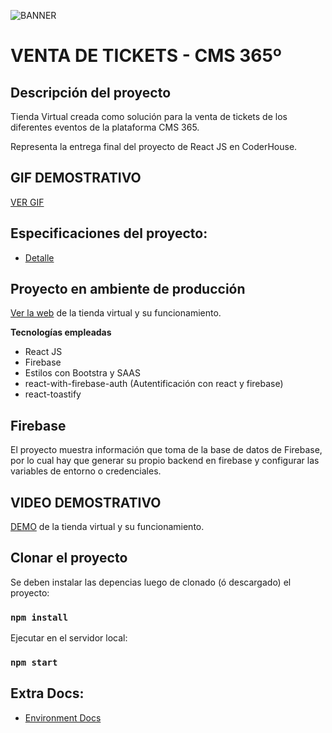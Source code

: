 ![BANNER](https://tiendacms365.srojasweb.dev/images/365.png)

# VENTA DE TICKETS - CMS 365º

## Descripción del proyecto

Tienda Virtual creada como solución para la venta de tickets de los diferentes eventos de la plataforma CMS 365.

Representa la entrega final del proyecto de React JS en CoderHouse.

## GIF DEMOSTRATIVO

[VER GIF](https://tiendacms365.srojasweb.dev/recursos/entrega_final.gif)

## Especificaciones del proyecto:
- [Detalle](docs/especificaciones.md)

## Proyecto en ambiente de producción
[Ver la web](https://tiendacms365.srojasweb.dev/) de la tienda virtual y su funcionamiento.


**Tecnologías empleadas**

- React JS
- Firebase
- Estilos con Bootstra y SAAS
- react-with-firebase-auth (Autentificación con react y firebase)
- react-toastify

## Firebase

El proyecto muestra información que toma de la base de datos de Firebase, por lo cual hay que generar su propio backend en firebase y configurar las variables de entorno o credenciales.

## VIDEO DEMOSTRATIVO
[DEMO](https://youtu.be/IaXNxkGZEo0) de la tienda virtual y su funcionamiento.

## Clonar el proyecto

Se deben instalar las depencias luego de clonado (ó descargado) el proyecto:

### `npm install`

Ejecutar en el servidor local:

### `npm start`

## Extra Docs:
- [Environment Docs](docs/ambiente.md)
